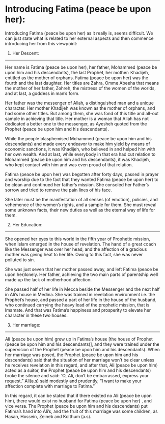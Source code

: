 Introducing Fatima (peace be upon her):
=======================================

Introducing Fatima (peace be upon her) as it really is, seems difficult.
We can just state what is related to her external aspects and then
commence introducing her from this viewpoint:

1. Her Descent:
---------------

Her name is Fatima (peace be upon her), her father, Mohammed (peace be
upon him and his descendants), the last Prophet, her mother: Khadijeh,
entitled as the mother of orphans. Fatima (peace be upon her) was the
fourth and the last daughter. Her titles are Zahra, Omme Abeeha that
means the mother of her father, Zohreh, the mistress of the women of the
worlds, and at last, a goddess in man’s form.

Her father was the messenger of Allah, a distinguished man and a unique
character. Her mother Khadijeh was known as the mother of orphans, and
had some other titles. But among them, she was fond of this title and
all-out sample in achieving that title. Her mother is a woman that Allah
has not dedicated a better one to the messenger, as Ayesheh quoted from
the Prophet (peace be upon him and his descendants).

While the people blasphemised Mohammed (peace be upon him and his
descendants) and made every endeavor to make him yield by means of
economic sanctions, it was Khadijeh, who believed in and helped him with
her own wealth. And at last, while everybody in that era had cut
relation to Mohammed (peace be upon him and his descendants), it was
Khadijeh, who kept contact with him and was even proud of that relation.

Fatima (peace be upon her) was begotten after forty days, passed in
prayer and worship due to the fact that they wanted Fatima (peace be
upon her) to be clean and continued her father’s mission. She consoled
her Father’s sorrow and tried to remove the pain lines of his face.

She later must be the manifestation of all senses (of emotion),
policies, and vehemence of the women’s rights, and a sample for them.
She must reveal some unknown facts, their new duties as well as the
eternal way of life for them.

2. Her Education:
-----------------

She opened her eyes to this world in the fifth year of Prophetic
mission, when Islam emerged in the house of revelation. The hand of a
great coach like the Messenger was over her head, and the affection of a
gracious mother was giving heat to her life. Owing to this fact, she was
never polluted to sin.

She was just seven that her mother passed away, and left Fatima (peace
be upon her)lonely. Her father, achieving the two main parts of
parentship well made up the lack of motherhood affection.

She passed half of her life in Mecca beside the Messenger and the next
half in Ali’s house in Medina. She was trained in revelation environment
i.e. the Prophet’s house, and passed a part of her life in the house of
the husband, who continued carrying the heavy load of the prophetic
mission, that is Imamate. And that was Fatima’s happiness and prosperity
to elevate her character in these two houses.

3. Her marriage:
----------------

Ali (peace be upon him) grew up in Fatima’s house [the house of Prophet
(peace be upon him and his descendants)], and they were trained under
the supervision of the Prophet (peace be upon him and his descendants).
When her marriage was posed, the Prophet (peace be upon him and his
descendants) said that the situation of her marriage won’t be clear
unless he receives revelation in this regard, and after that, Ali (peace
be upon him) acted as a suitor, the Prophet (peace be upon him and his
descendants) broke the silence and said: ”O, Ali, don’t be embarrassed,
express your request.” Ali(a.s) said modestly and prudently, “I want to
make your affection complete with marriage to Fatima.”

In this regard, it can be stated that if there existed no Ali (peace be
upon him), there would exist no husband for Fatima (peace be upon her) ,
and vice versa. The Prophet (peace be upon him and his descendants) put
Fatima’s hand into Ali’s, and the fruit of this marriage was some
children, as Hasan, Hossein, Zeineb and Kolthum (a.s).


